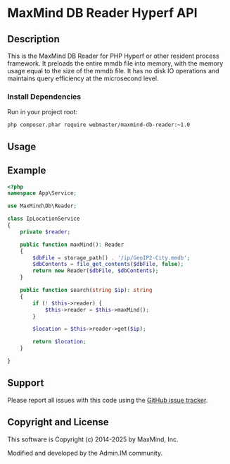 # MaxMind DB Reader Hyperf API #

## Description ##

This is the MaxMind DB Reader for PHP Hyperf or other resident process framework. It preloads the entire mmdb file into memory, with the memory usage equal to the size of the mmdb file. It has no disk IO operations and maintains query efficiency at the microsecond level.

### Install Dependencies ###

Run in your project root:

```
php composer.phar require webmaster/maxmind-db-reader:~1.0
```

## Usage ##

## Example ##

```php
<?php
namespace App\Service;

use MaxMind\Db\Reader;

class IpLocationService
{
    private $reader;

    public function maxMind(): Reader
    {
        $dbFile = storage_path() . '/ip/GeoIP2-City.mmdb';
        $dbContents = file_get_contents($dbFile, false);
        return new Reader($dbFile, $dbContents);
    }

    public function search(string $ip): string
    {
        if (! $this->reader) {
            $this->reader = $this->maxMind();
        }

        $location = $this->reader->get($ip);

        return $location;
    }

}
```

## Support ##

Please report all issues with this code using the [GitHub issue tracker](https://github.com/AdmUU/maxmind-db-reader/issues).

## Copyright and License ##

This software is Copyright (c) 2014-2025 by MaxMind, Inc.

Modified and developed by the Admin.IM community.